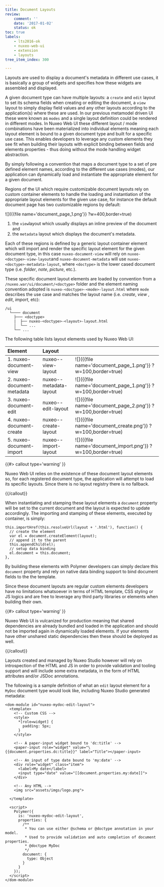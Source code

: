 ```yaml
---
title: Document Layouts
review:
    comment: ''
    date: '2017-01-02'
    status: ok
toc: true
labels:
    - lts2016-ok
    - nuxeo-web-ui
    - extension
    - layouts
tree_item_index: 300

---
```

Layouts are used to display a document's metadata in different use cases, it is basically a group of widgets and specifies how these widgets are assembled and displayed.

A given document type can have multiple layouts: a `create` and `edit` layout to set its schema fields when creating or editing the document, a `view` layout to simply display field values and any other layouts according to the application(s) where these are used. In our previous metamodel driven UI these were known as `modes` and a single layout definition could be rendered in different modes.
In Nuxeo Web UI these different layout / mode combinations have been materialized into individual elements meaning each layout element is bound to a given document type and built for a specific use case. This enables developers to leverage any custom elements they see fit when building their layouts with explicit binding between fields and elements properties - thus doing without the mode handling widget abstraction.

By simply following a convention that maps a document type to a set of pre defined element names, according to the different use cases (modes), our application can dynamically load and instantiate the appropriate element for a given document.

Regions of the UI which require customizable document layouts rely on custom container elements to handle the loading and instantiation of the appropriate layout elements for the given use case, for instance the default document page has two customizable regions by default:

![]({{file name='document_page_1.png'}} ?w=400,border=true)

1. the `view`layout which usually displays an inline preview of the document and
2. the `metadata` layout which displays the document's metadata.

Each of these regions is defined by a generic layout container element which will import and render the specific layout element for the given document type, in this case `nuxeo-document-view` will rely on `nuxeo-<doctype>-view-layout`and `nuxeo-document-metadata` will use `nuxeo-<doctype>-metadata-layout`, where `<doctype>` is the lower cased document type (i.e. *folder*, *note*, *picture*, etc.).

These specific document layout elements are loaded by convention from a `/nuxeo.war/ui/document/<doctype>` folder and the element naming convention adopted is `nuxeo-<doctype>-<mode>-layout.html` where `mode` describes the use case and matches the layout name (i.e. *create*, *view* , *edit*, *import*, etc):

```
/ui
  └──── document
    ├─── <doctype>
    |  ├── nuxeo-<doctype>-<layout>-layout.html
    │  └── ...
    └── ...
```
The following table lists layout elements used by Nuxeo Web UI:

| Element                      | Layout                             |                                                                  |
|:-----------------------------|:-----------------------------------|:-----------------------------------------------------------------|
| 1. nuxeo-document-view       | nuxeo-<doctype>-view-layout        | ![]({{file name='document_page_1.png'}} ?w=100,border=true)      |
| 2. nuxeo-document-metadata   | nuxeo-<doctype>-metadata-layout    | ![]({{file name='document_page_1.png'}} ?w=100,border=true)      |
| 3. nuxeo-document-edit       | nuxeo-<doctype>-edit-layout        | ![]({{file name='document_page_2.png'}} ?w=100,border=true)      |
| 4. nuxeo-document-create     | nuxeo-<doctype>-create-layout      | ![]({{file name='document_create.png'}} ?w=100,border=true)      |
| 5. nuxeo-document-import     | nuxeo-<doctype>-import-layout      | ![]({{file name='document_import.png'}} ?w=100,border=true)      |

{{#> callout type='warning' }}

Nuxeo Web UI relies on the existence of these document layout elements so, for each registered document type, the application will attempt to load its specific layouts. Since there is no layout registry there is no fallback.

{{/callout}}

When instantiating and stamping these layout elements a `document` property will be set to the current document and the layout is expected to update accordingly. The importing and stamping of these elements, executed by container, is simply:

```
this.importHref(this.resolveUrl(layout + '.html'), function() {
  // create the element
  var el = document.createElement(layout);
  // append it to the parent
  this.appendChild(el);
  // setup data binding
  el.document = this.document;
},
```
By building these elements with Polymer developers can simply declare this `document` property and rely on native data binding support to bind document fields to the the template.

Since these document layouts are regular custom elements developers have no limitations whatsoever in terms of HTML template, CSS styling or JS logics and are free to leverage any third party libraries or elements when building their own.

{{#> callout type='warning' }}

Nuxeo Web UI is vulcanized for production meaning that shared dependencies are already bundled and loaded in the application and should not be imported again in dynamically loaded elements.
If your elements have other unshared static dependencies then these should be deployed as well.

{{/callout}}

Layouts created and managed by Nuxeo Studio however will rely on introspection of the HTML and JS in order to provide validation and tooling support and will include some extra metadata, in the form of HTML attributes and/or JSDoc annotations.

The following is a sample definition of what an `edit` layout element for a `MyDoc` document type would look like, including Nuxeo Studio generated metadata:

```
<dom-module id="nuxeo-mydoc-edit-layout">
  <template>
    <!-- Custom CSS -->
    <style>
      *[role=widget] {
        padding: 5px;
      }
    </style>

    <!-- A paper-input widget bound to 'dc:title' -->
    <paper-input role="widget" value="\{{document.properties.dc:title}}" label="Title"></paper-input>

    <!-- An input of type date bound to 'my:date' -->
    <div role="widget" class="item">
      <label>My date</label>
      <input type="date" value="[[document.properties.my:date]]">
    </div>

    <!-- Any HTML -->
    <img src="assets/imgs/logo.png">

  </template>

  <script>
    Polymer({
      is: 'nuxeo-mydoc-edit-layout',
      properties: {
        /**
         * You can use either @schema or @doctype annotation in your model.
         * Used to provide validation and auto completion of document properties.
         * @doctype MyDoc
         */
        document: {
          type: Object
        }
      }
    });
  </script>
</dom-module>
```

